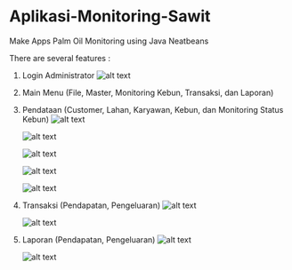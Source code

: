 # Aplikasi-Monitoring-Sawit
Make Apps Palm Oil Monitoring using Java Neatbeans

There are several features :
1. Login Administrator
   ![alt text](https://github.com/zalllrizalll/Aplikasi-Monitoring-Sawit/blob/master/Public/Screenshot_20230714_102638.png?raw=true)
2. Main Menu (File, Master, Monitoring Kebun, Transaksi, dan Laporan)
   
3. Pendataan (Customer, Lahan, Karyawan, Kebun, dan Monitoring Status Kebun)
   ![alt text](https://github.com/zalllrizalll/Aplikasi-Monitoring-Sawit/blob/master/Public/Screenshot_20230714_103430.png?raw=true)

   ![alt text](https://github.com/zalllrizalll/Aplikasi-Monitoring-Sawit/blob/master/Public/Screenshot_20230714_104436.png?raw=true)

   ![alt text](https://github.com/zalllrizalll/Aplikasi-Monitoring-Sawit/blob/master/Public/Screenshot_20230714_103917.png?raw=true)

   ![alt text](https://github.com/zalllrizalll/Aplikasi-Monitoring-Sawit/blob/master/Public/Screenshot_20230714_104021.png?raw=true)

   ![alt text](https://github.com/zalllrizalll/Aplikasi-Monitoring-Sawit/blob/master/Public/Screenshot_20230714_104239.png?raw=true)
4. Transaksi (Pendapatan, Pengeluaran)
   ![alt text](https://github.com/zalllrizalll/Aplikasi-Monitoring-Sawit/blob/master/Public/Screenshot_20230714_105038.png?raw=true)

   ![alt text](https://github.com/zalllrizalll/Aplikasi-Monitoring-Sawit/blob/master/Public/Screenshot_20230714_105542.png?raw=true)

5. Laporan (Pendapatan, Pengeluaran)
   ![alt text](https://github.com/zalllrizalll/Aplikasi-Monitoring-Sawit/blob/master/Public/Screenshot_20230715_120905.png?raw=true)

   ![alt text](https://github.com/zalllrizalll/Aplikasi-Monitoring-Sawit/blob/master/Public/Screenshot_20230715_121356.png?raw=true)
